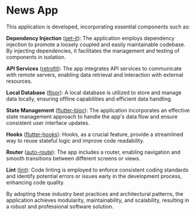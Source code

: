 # News App
This application is developed, incorporating essential components such as:

**Dependency Injection** ([get-it](https://pub.dev/packages/get_it)): The application employs dependency injection to promote a loosely coupled and easily maintainable codebase. By injecting dependencies, it facilitates the management and testing of components in isolation.

**API Services** ([retrofit](https://pub.dev/packages/retrofit)): The app integrates API services to communicate with remote servers, enabling data retrieval and interaction with external resources.

**Local Database** ([floor](https://pub.dev/packages/floor)): A local database is utilized to store and manage data locally, ensuring offline capabilities and efficient data handling.

**State Management** ([flutter-bloc](https://pub.dev/packages/flutter_bloc)): The application incorporates an effective state management approach to handle the app's data flow and ensure consistent user interface updates.

**Hooks** ([flutter-hooks](https://pub.dev/packages/flutter_hooks)): Hooks, as a crucial feature, provide a streamlined way to reuse stateful logic and improve code readability.

**Router** ([auto-route](https://pub.dev/packages/auto_route)): The app includes a router, enabling navigation and smooth transitions between different screens or views.

**Lint** ([lint](https://pub.dev/packages/lint)): Code linting is employed to enforce consistent coding standards and identify potential errors or issues early in the development process, enhancing code quality.

By adopting these industry best practices and architectural patterns, the application achieves modularity, maintainability, and scalability, resulting in a robust and professional software solution.
